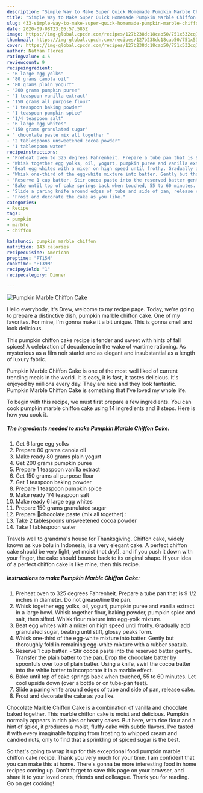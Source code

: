 ```yaml
---
description: "Simple Way to Make Super Quick Homemade Pumpkin Marble Chiffon Cake"
title: "Simple Way to Make Super Quick Homemade Pumpkin Marble Chiffon Cake"
slug: 433-simple-way-to-make-super-quick-homemade-pumpkin-marble-chiffon-cake
date: 2020-09-08T23:05:57.585Z
image: https://img-global.cpcdn.com/recipes/127b238dc18cab50/751x532cq70/pumpkin-marble-chiffon-cake-recipe-main-photo.jpg
thumbnail: https://img-global.cpcdn.com/recipes/127b238dc18cab50/751x532cq70/pumpkin-marble-chiffon-cake-recipe-main-photo.jpg
cover: https://img-global.cpcdn.com/recipes/127b238dc18cab50/751x532cq70/pumpkin-marble-chiffon-cake-recipe-main-photo.jpg
author: Nathan Flores
ratingvalue: 4.5
reviewcount: 9
recipeingredient:
- "6 large egg yolks"
- "80 grams canola oil"
- "80 grams plain yogurt"
- "200 grams pumpkin puree"
- "1 teaspoon vanilla extract"
- "150 grams all purpose flour"
- "1 teaspoon baking powder"
- "1 teaspoon pumpkin spice"
- "1/4 teaspoon salt"
- "6 large egg whites"
- "150 grams granulated sugar"
- " chocolate paste mix all together "
- "2 tablespoons unsweetened cocoa powder"
- "1 tablespoon water"
recipeinstructions:
- "Preheat oven to 325 degrees Fahrenheit. Prepare a tube pan that is 9 1/2 inches in diameter. Do not grease/line the pan."
- "Whisk together egg yolks, oil, yogurt, pumpkin puree and vanilla extract in a large bowl. Whisk together flour, baking powder, pumpkin spice and salt, then sifted. Whisk flour mixture into egg-yolk mixture."
- "Beat egg whites with a mixer on high speed until frothy. Gradually add granulated sugar, beating until stiff, glossy peaks form."
- "Whisk one-third of the egg-white mixture into batter. Gently but thoroughly fold in remaining egg-white mixture with a rubber spatula."
- "Reserve 1 cup batter. Stir cocoa paste into the reserved batter gently. Transfer the plain batter to the pan. Drop the chocolate batter by spoonfuls over top of plain batter. Using a knife, swirl the cocoa batter into the white batter to incorporate it in a marble effect."
- "Bake until top of cake springs back when touched, 55 to 60 minutes. Let cool upside down (over a bottle or on tube-pan feet)."
- "Slide a paring knife around edges of tube and side of pan, release cake."
- "Frost and decorate the cake as you like."
categories:
- Recipe
tags:
- pumpkin
- marble
- chiffon

katakunci: pumpkin marble chiffon 
nutrition: 143 calories
recipecuisine: American
preptime: "PT15M"
cooktime: "PT39M"
recipeyield: "1"
recipecategory: Dinner

---
```



![Pumpkin Marble Chiffon Cake](https://img-global.cpcdn.com/recipes/127b238dc18cab50/751x532cq70/pumpkin-marble-chiffon-cake-recipe-main-photo.jpg)

Hello everybody, it's Drew, welcome to my recipe page. Today, we're going to prepare a distinctive dish, pumpkin marble chiffon cake. One of my favorites. For mine, I'm gonna make it a bit unique. This is gonna smell and look delicious.

This pumpkin chiffon cake recipe is tender and sweet with hints of fall spices! A celebration of decadence in the wake of wartime rationing. As mysterious as a film noir starlet and as elegant and insubstantial as a length of luxury fabric.

Pumpkin Marble Chiffon Cake is one of the most well liked of current trending meals in the world. It is easy, it is fast, it tastes delicious. It's enjoyed by millions every day. They are nice and they look fantastic. Pumpkin Marble Chiffon Cake is something that I've loved my whole life.


To begin with this recipe, we must first prepare a few ingredients. You can cook pumpkin marble chiffon cake using 14 ingredients and 8 steps. Here is how you cook it.

<!--inarticleads1-->

##### The ingredients needed to make Pumpkin Marble Chiffon Cake:

1. Get 6 large egg yolks
1. Prepare 80 grams canola oil
1. Make ready 80 grams plain yogurt
1. Get 200 grams pumpkin puree
1. Prepare 1 teaspoon vanilla extract
1. Get 150 grams all purpose flour
1. Get 1 teaspoon baking powder
1. Prepare 1 teaspoon pumpkin spice
1. Make ready 1/4 teaspoon salt
1. Make ready 6 large egg whites
1. Prepare 150 grams granulated sugar
1. Prepare  🔹chocolate paste (mix all together) :
1. Take 2 tablespoons unsweetened cocoa powder
1. Take 1 tablespoon water


Travels well to grandma&#39;s house for Thanksgiving. Chiffon cake, widely known as kue bolu in Indonesia, is a very elegant cake. A perfect chiffon cake should be very light, yet moist (not dry!), and if you push it down with your finger, the cake should bounce back to its original shape. If your idea of a perfect chiffon cake is like mine, then this recipe. 

<!--inarticleads2-->

##### Instructions to make Pumpkin Marble Chiffon Cake:

1. Preheat oven to 325 degrees Fahrenheit. Prepare a tube pan that is 9 1/2 inches in diameter. Do not grease/line the pan.
1. Whisk together egg yolks, oil, yogurt, pumpkin puree and vanilla extract in a large bowl. Whisk together flour, baking powder, pumpkin spice and salt, then sifted. Whisk flour mixture into egg-yolk mixture.
1. Beat egg whites with a mixer on high speed until frothy. Gradually add granulated sugar, beating until stiff, glossy peaks form.
1. Whisk one-third of the egg-white mixture into batter. Gently but thoroughly fold in remaining egg-white mixture with a rubber spatula.
1. Reserve 1 cup batter. - Stir cocoa paste into the reserved batter gently. Transfer the plain batter to the pan. Drop the chocolate batter by spoonfuls over top of plain batter. Using a knife, swirl the cocoa batter into the white batter to incorporate it in a marble effect.
1. Bake until top of cake springs back when touched, 55 to 60 minutes. Let cool upside down (over a bottle or on tube-pan feet).
1. Slide a paring knife around edges of tube and side of pan, release cake.
1. Frost and decorate the cake as you like.


Chocolate Marble Chiffon Cake is a combination of vanilla and chocolate baked together. This marble chiffon cake is moist and delicious. Pumpkin normally appears in rich pies or hearty cakes. But here, with rice flour and a hint of spice, it produces a moist, fluffy cake with subtle flavors. I&#39;ve tasted it with every imaginable topping from frosting to whipped cream and candied nuts, only to find that a sprinkling of spiced sugar is the best. 

So that's going to wrap it up for this exceptional food pumpkin marble chiffon cake recipe. Thank you very much for your time. I am confident that you can make this at home. There's gonna be more interesting food in home recipes coming up. Don't forget to save this page on your browser, and share it to your loved ones, friends and colleague. Thank you for reading. Go on get cooking!
